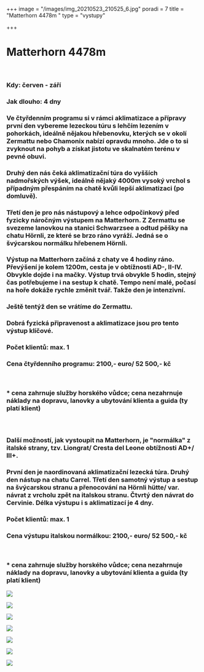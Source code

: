 +++
image = "/images/img_20210523_210525_6.jpg"
poradi = 7
title = "Matterhorn 4478m "
type = "vystupy"

+++
# **Matterhorn 4478m**

&nbsp;

### **Kdy:** červen - září

### **Jak dlouho:** 4 dny

### Ve **čtyřdenním programu** si v rámci aklimatizace a přípravy první den vybereme lezeckou túru s lehčím lezením v pohorkách, ideálně nějakou hřebenovku, kterých se v okolí Zermattu nebo Chamonix nabízí opravdu mnoho. Jde o to si zvyknout na pohyb a získat jistotu ve skalnatém terénu v pevné obuvi.

### Druhý den nás čeká aklimatizační túra do vyšších nadmořských výšek, ideálně nějaký 4000m vysoký vrchol s případným přespáním na chatě kvůli lepší aklimatizaci (po domluvě).

### Třetí den je pro nás nástupový a lehce odpočinkový před fyzicky náročným výstupem na Matterhorn. Z Zermattu se svezeme lanovkou  na stanici Schwarzsee a odtud pěšky na chatu Hörnli, ze které se brzo ráno vyráží. Jedná se o švýcarskou normálku hřebenem Hörnli.

### 

### Výstup na Matterhorn začíná z chaty ve 4 hodiny ráno. Převýšení je kolem 1200m, cesta je v obtížnosti AD-, II-IV. Obvykle dojde i na mačky. Výstup trvá obvykle 5 hodin, stejný čas potřebujeme i na sestup k chatě. Tempo není malé, počasí na hoře dokáže rychle změnit tvář. Takže den je intenzivní.

### Ještě tentýž den se vrátíme do Zermattu.

### 

### **Dobrá fyzická připravenost** a aklimatizace jsou pro tento výstup klíčové.

### 

### **Počet klientů:    max. 1**

### 

### **Cena čtyřdenního programu:    2100,- euro/ 52 500,- kč**

&nbsp;

### * cena zahrnuje služby horského vůdce; cena nezahrnuje náklady na dopravu, lanovky a ubytování klienta a guida (ty platí klient)

### 
&nbsp;

### Další možností, jak vystoupit na Matterhorn, je "normálka" z italské strany, tzv. **Liongrat/ Cresta del Leone** obtížnosti AD+/ III+.

### 

### První den je naordinovaná aklimatizační lezecká túra. Druhý den nástup na chatu Carrel. Třetí den samotný výstup a sestup na švýcarskou stranu a přenocování na Hörnli hütte/ var. návrat z vrcholu zpět na italskou stranu. Čtvrtý den návrat do Cervinie. Délka výstupu i s aklimatizací je **4 dny**.

### 

### **Počet klientů: max. 1**

### 

### **Cena výstupu italskou normálkou:**    **2100,- euro/ 52 500,- kč**
&nbsp;

### * cena zahrnuje služby horského vůdce; cena nezahrnuje náklady na dopravu, lanovky a ubytování klienta a guida (ty platí klient)

![](/images/20220721_151055.jpg)

![](/images/img-20220722-wa0022.jpg)

![](/images/img-20220722-wa0041.jpg)

![](/images/20220722_072027.jpg)

![](/images/20220722_101408.jpg)

![](/images/20220722_101413.jpg)

![](/images/img-20220722-wa0029.jpg)